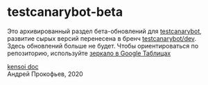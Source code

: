# testcanarybot-beta
Это архивированный раздел бета-обновлений для [testcanarybot](https://github.com/kensoi/testcanarybot), развитие сырых версий перенесена в бренч [testcanarybot/dev](https://github.com/kensoi/testcanarybot/tree).  
Здесь обновлений больше не будет. Чтобы ориентироваться по репозиторию, используйте [зеркало в Google Таблицах](https://docs.google.com/spreadsheets/d/1drgVXyJcHL2gquuxde_L12PqZw-3hRo0QsGyIFPVtRk/edit?usp=sharing)


[kensoi doc](kensoi.github.io)  
Андрей Прокофьев, 2020
